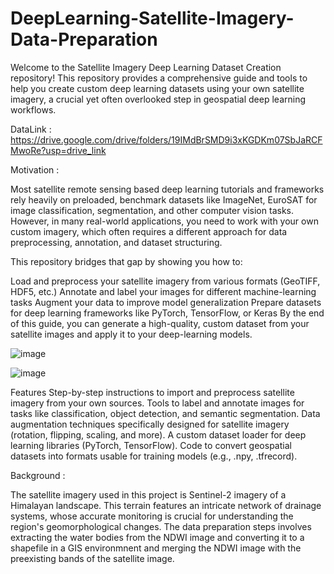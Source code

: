 # DeepLearning-Satellite-Imagery-Data-Preparation
Welcome to the Satellite Imagery Deep Learning Dataset Creation repository! This repository provides a comprehensive guide and tools to help you create custom deep learning datasets using your own satellite imagery, a crucial yet often overlooked step in geospatial deep learning workflows.

DataLink : https://drive.google.com/drive/folders/19IMdBrSMD9i3xKGDKm07SbJaRCFMwoRe?usp=drive_link 

Motivation :

Most satellite remote sensing based deep learning tutorials and frameworks rely heavily on preloaded, benchmark datasets like ImageNet, EuroSAT for image classification, segmentation, and other computer vision tasks. However, in many real-world applications, you need to work with your own custom imagery, which often requires a different approach for data preprocessing, annotation, and dataset structuring.

This repository bridges that gap by showing you how to:

Load and preprocess your satellite imagery from various formats (GeoTIFF, HDF5, etc.)
Annotate and label your images for different machine-learning tasks
Augment your data to improve model generalization
Prepare datasets for deep learning frameworks like PyTorch, TensorFlow, or Keras
By the end of this guide, you can generate a high-quality, custom dataset from your satellite images and apply it to your deep-learning models.

![image](https://github.com/user-attachments/assets/c4c703a7-b56f-48c8-a2f7-08f92084d557)

![image](https://github.com/user-attachments/assets/0f671633-c51d-43a1-8289-3772f23ec252)


Features
Step-by-step instructions to import and preprocess satellite imagery from your own sources.
Tools to label and annotate images for tasks like classification, object detection, and semantic segmentation.
Data augmentation techniques specifically designed for satellite imagery (rotation, flipping, scaling, and more).
A custom dataset loader for deep learning libraries (PyTorch, TensorFlow).
Code to convert geospatial datasets into formats usable for training models (e.g., .npy, .tfrecord).


Background :

The satellite imagery used in this project is Sentinel-2 imagery of a Himalayan landscape. This terrain features an intricate network of drainage systems, whose accurate monitoring is crucial for understanding the region's geomorphological changes. The data preparation steps involves extracting the water bodies from the NDWI image and converting it to a shapefile in a GIS environmnent and merging the NDWI image with the preexisting bands of the satellite image. 
